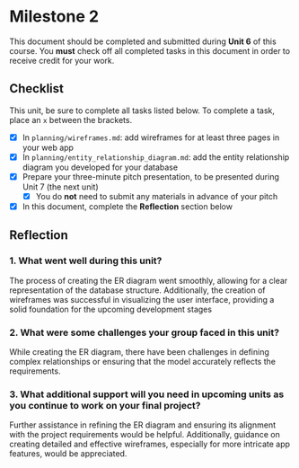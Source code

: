 # Milestone 2

This document should be completed and submitted during **Unit 6** of this course. You **must** check off all completed tasks in this document in order to receive credit for your work.

## Checklist

This unit, be sure to complete all tasks listed below. To complete a task, place an `x` between the brackets.

- [x] In `planning/wireframes.md`: add wireframes for at least three pages in your web app
- [x] In `planning/entity_relationship_diagram.md`: add the entity relationship diagram you developed for your database
- [x] Prepare your three-minute pitch presentation, to be presented during Unit 7 (the next unit)
  - [x] You do **not** need to submit any materials in advance of your pitch
- [x] In this document, complete the **Reflection** section below

## Reflection

### 1. What went well during this unit?

The process of creating the ER diagram went smoothly, allowing for a clear representation of the database structure. Additionally, the creation of wireframes was successful in visualizing the user interface, providing a solid foundation for the upcoming development stages

### 2. What were some challenges your group faced in this unit?

While creating the ER diagram, there have been challenges in defining complex relationships or ensuring that the model accurately reflects the requirements.

### 3. What additional support will you need in upcoming units as you continue to work on your final project?

Further assistance in refining the ER diagram and ensuring its alignment with the project requirements would be helpful. Additionally, guidance on creating detailed and effective wireframes, especially for more intricate app features, would be appreciated.
